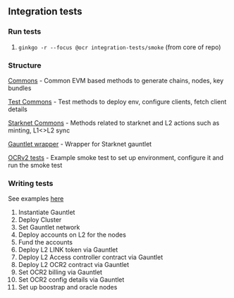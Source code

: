 ## Integration tests

### Run tests

1. `ginkgo -r --focus @ocr integration-tests/smoke` (from core of repo)


### Structure
[Commons](../../integration-tests/common/common.go) - Common EVM based methods to generate chains, nodes, key bundles

[Test Commons](../../integration-tests/common/test_common.go) - Test methods to deploy env, configure clients, fetch client details

[Starknet Commons](../../relayer/pkg/starknet/starknet.go) - Methods related to starknet and L2 actions such as minting, L1<>L2 sync

[Gauntlet wrapper](../../relayer/pkg/starknet/gauntlet_starknet.go) - Wrapper for Starknet gauntlet

[OCRv2 tests](../../integration-tests/smoke/ocr2_test.go) - Example smoke test to set up environment, configure it and run the smoke test


### Writing tests
See examples [here](../../integration-tests/smoke/ocr2_test.go)

1. Instantiate Gauntlet
2. Deploy Cluster
3. Set Gauntlet network
4. Deploy accounts on L2 for the nodes
5. Fund the accounts
6. Deploy L2 LINK token via Gauntlet
7. Deploy L2 Access controller contract via Gauntlet
8. Deploy L2 OCR2 contract via Gauntlet
9. Set OCR2 billing via Gauntlet
10. Set OCR2 config details via Gauntlet
11. Set up boostrap and oracle nodes